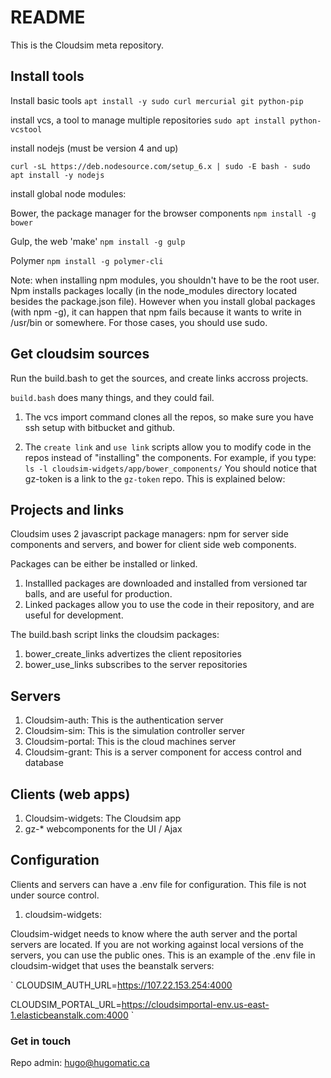 # README #

This is the Cloudsim meta repository.

## Install tools ##

Install basic tools
`apt install -y sudo curl mercurial git python-pip`

install vcs, a tool to manage multiple repositories
`sudo apt install python-vcstool`

install nodejs (must be version 4 and up)

`curl -sL https://deb.nodesource.com/setup_6.x | sudo -E bash -
sudo apt install -y nodejs`

install global node modules:

Bower, the package manager for the browser components
`npm install -g bower`

Gulp, the web 'make'
`npm install -g gulp`

Polymer
`npm install -g polymer-cli`

Note: when installing npm modules, you shouldn't have to be the root user.
Npm installs packages locally (in the node_modules directory located besides
 the package.json file). However when you install global packages (with npm -g),
it can happen that npm fails because it wants to write in /usr/bin or somewhere.
For those cases, you should use sudo.

## Get cloudsim sources ##

Run the build.bash to get the sources, and create links accross projects.

`build.bash` does many things, and they could fail.

1. The vcs import command clones
all the repos, so make sure you have ssh setup with bitbucket and github.

1. The `create link` and `use link` scripts allow you to modify code in the repos
instead of "installing" the components. For example, if you type:
`ls -l cloudsim-widgets/app/bower_components/`
You should notice that gz-token is a link to the `gz-token` repo. This is explained
below:

## Projects and links ##

Cloudsim uses 2 javascript package managers: npm for server side components and
servers, and bower for client side web components.

Packages can be either be installed or linked.

1. Installled packages are downloaded and installed from versioned tar balls,
and are useful for production.
1. Linked packages allow you to use the code in their repository, and are useful for development.

The build.bash script links the cloudsim packages:

1. bower_create_links advertizes the client repositories
1. bower_use_links subscribes to the server repositories

## Servers ##

1. Cloudsim-auth: This is the authentication server
1. Cloudsim-sim: This is the simulation controller server
1. Cloudsim-portal: This is the cloud machines server
1. Cloudsim-grant: This is a server component for access control and database

## Clients (web apps) ##

1. Cloudsim-widgets: The Cloudsim app
1. gz-* webcomponents for the UI / Ajax

## Configuration ##

Clients and servers can have a .env file for configuration. This file is not under
source control.


1. cloudsim-widgets:

Cloudsim-widget needs to know where the auth server and the portal servers are located.
If you are not working against local versions of the servers, you can use the public ones.  This is an example of the .env file in cloudsim-widget that uses the beanstalk servers:

`
CLOUDSIM_AUTH_URL=https://107.22.153.254:4000

CLOUDSIM_PORTAL_URL=https://cloudsimportal-env.us-east-1.elasticbeanstalk.com:4000
`



### Get in touch  ###

Repo admin: hugo@hugomatic.ca
